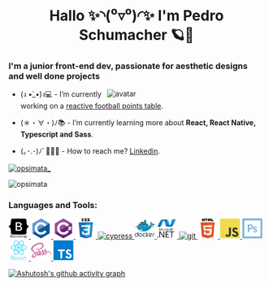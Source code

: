 <h1 align="center">Hallo ✨◝(⁰▿⁰)◜✨ I'm Pedro Schumacher 🪐🥀</h1>
<h3 align="left">I'm a junior front-end dev, passionate for aesthetic designs and well done projects</h3>

<img align="right" alt="avatar" width="310" src="https://64.media.tumblr.com/8a3089e1f68504ae30725a01096fb5b8/2bbedc816f6eb856-63/s640x960/abd0dd7f264ee4643ce7d3ccd7425c36f25022e8.pnj">



- (ง •̀_•́)ง💻 - I’m currently working on a [reactive football points table](https://github.com/opsimata/FootballPointsTable).

- (＊・∀・)ﾉ📚 - I’m currently learning more about **React, React Native, Typescript and Sass**.

- (｡･.･)ﾉﾞ🙋🏻‍♂️ - How to reach me?  [Linkedin](https://www.linkedin.com/in/opsimata/).



<!-- <p align="left"> <a href="https://github.com/ryo-ma/github-profile-trophy"><img src="https://github-profile-trophy.vercel.app/?username=opsimata" alt="opsimata" /></a> </p> -->

<!-- <p align="left"> <a href="https://twitter.com/opsimata_" target="blank"><img src="https://img.shields.io/twitter/follow/opsimata_?logo=twitter&style=for-the-badge" alt="opsimata_" /></a> </p> -->



<!-- <h3 align="left">Connect with me:</h3> -->
<p align="left">
<a href="https://twitter.com/opsimata_" target="blank"><img align="center" src="https://raw.githubusercontent.com/rahuldkjain/github-profile-readme-generator/master/src/images/icons/Social/twitter.svg" alt="opsimata_" height="30" width="40" /></a>
<p align="left"> <img src="https://komarev.com/ghpvc/?username=opsimata&label=Profile%20views&color=0e75b6&style=flat" alt="opsimata" /> </p>
</p>



<h3 align="left">Languages and Tools:</h3>
<p align="left"> <a href="https://getbootstrap.com" target="_blank" rel="noreferrer"> <img src="https://raw.githubusercontent.com/devicons/devicon/master/icons/bootstrap/bootstrap-plain-wordmark.svg" alt="bootstrap" width="40" height="40"/> </a> <a href="https://www.cprogramming.com/" target="_blank" rel="noreferrer"> <img src="https://raw.githubusercontent.com/devicons/devicon/master/icons/c/c-original.svg" alt="c" width="40" height="40"/> </a> <a href="https://www.w3schools.com/cs/" target="_blank" rel="noreferrer"> <img src="https://raw.githubusercontent.com/devicons/devicon/master/icons/csharp/csharp-original.svg" alt="csharp" width="40" height="40"/> </a> <a href="https://www.w3schools.com/css/" target="_blank" rel="noreferrer"> <img src="https://raw.githubusercontent.com/devicons/devicon/master/icons/css3/css3-original-wordmark.svg" alt="css3" width="40" height="40"/> </a> <a href="https://www.cypress.io" target="_blank" rel="noreferrer"> <img src="https://raw.githubusercontent.com/simple-icons/simple-icons/6e46ec1fc23b60c8fd0d2f2ff46db82e16dbd75f/icons/cypress.svg" alt="cypress" width="40" height="40"/> </a> <a href="https://www.docker.com/" target="_blank" rel="noreferrer"> <img src="https://raw.githubusercontent.com/devicons/devicon/master/icons/docker/docker-original-wordmark.svg" alt="docker" width="40" height="40"/> </a> <a href="https://dotnet.microsoft.com/" target="_blank" rel="noreferrer"> <img src="https://raw.githubusercontent.com/devicons/devicon/master/icons/dot-net/dot-net-original-wordmark.svg" alt="dotnet" width="40" height="40"/> </a> <a href="https://git-scm.com/" target="_blank" rel="noreferrer"> <img src="https://www.vectorlogo.zone/logos/git-scm/git-scm-icon.svg" alt="git" width="40" height="40"/> </a> <a href="https://www.w3.org/html/" target="_blank" rel="noreferrer"> <img src="https://raw.githubusercontent.com/devicons/devicon/master/icons/html5/html5-original-wordmark.svg" alt="html5" width="40" height="40"/> </a> <a href="https://developer.mozilla.org/en-US/docs/Web/JavaScript" target="_blank" rel="noreferrer"> <img src="https://raw.githubusercontent.com/devicons/devicon/master/icons/javascript/javascript-original.svg" alt="javascript" width="40" height="40"/> </a> <a href="https://www.photoshop.com/en" target="_blank" rel="noreferrer"> <img src="https://raw.githubusercontent.com/devicons/devicon/master/icons/photoshop/photoshop-line.svg" alt="photoshop" width="40" height="40"/> </a> <a href="https://reactjs.org/" target="_blank" rel="noreferrer"> <img src="https://raw.githubusercontent.com/devicons/devicon/master/icons/react/react-original-wordmark.svg" alt="react" width="40" height="40"/> </a> <a href="https://sass-lang.com" target="_blank" rel="noreferrer"> <img src="https://raw.githubusercontent.com/devicons/devicon/master/icons/sass/sass-original.svg" alt="sass" width="40" height="40"/> </a> <a href="https://www.typescriptlang.org/" target="_blank" rel="noreferrer"> <img src="https://raw.githubusercontent.com/devicons/devicon/master/icons/typescript/typescript-original.svg" alt="typescript" width="40" height="40"/> </a> </p>

<!-- <p><img align="left" src="https://github-readme-stats.vercel.app/api/top-langs?username=opsimata&show_icons=true&locale=en&layout=compact" alt="opsimata" /></p>

<p>&nbsp;<img align="center" src="https://github-readme-stats.vercel.app/api?username=opsimata&show_icons=true&locale=en" alt="opsimata" /></p> -->

[![Ashutosh's github activity graph](https://github-readme-activity-graph.cyclic.app/graph?username=opsimata&bg_color=360e61&color=fff&line=757bc8&point=fff&area=true&hide_border=true)](https://github.com/opsimata?tab=repositories)
